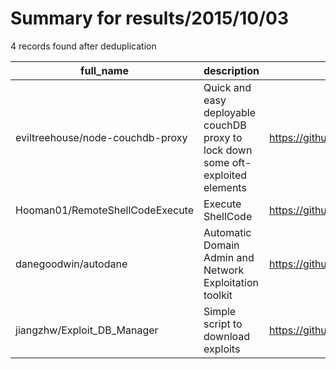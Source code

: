 
# Summary for results/2015/10/03
    
4 records found after deduplication

| full_name | description | html_url | matched_list | matched_count | pushed_at | size | stargazers_count | language | forks_count |
|----------------------------------|----------------------------------------------------------------------------------|-----------------------------------------------------|----------------|-----------------|---------------------------|--------|--------------------|------------|---------------|
| eviltreehouse/node-couchdb-proxy | Quick and easy deployable couchDB proxy to lock down some oft-exploited elements | https://github.com/eviltreehouse/node-couchdb-proxy | ['exploit'] | 1 | 2015-10-03 01:08:49+00:00 | 108 | 0 | JavaScript | 0 |
| Hooman01/RemoteShellCodeExecute | Execute ShellCode | https://github.com/Hooman01/RemoteShellCodeExecute | ['shellcode'] | 1 | 2015-10-03 19:59:49+00:00 | 144 | 1 | Python | 0 |
| danegoodwin/autodane | Automatic Domain Admin and Network Exploitation toolkit | https://github.com/danegoodwin/autodane | ['exploit'] | 1 | 2015-10-03 10:17:46+00:00 | 332 | 6 | Python | 0 |
| jiangzhw/Exploit_DB_Manager | Simple script to download exploits | https://github.com/jiangzhw/Exploit_DB_Manager | ['exploit'] | 1 | 2015-10-03 19:25:43+00:00 | 6622 | 0 | Java | 2 |
